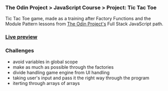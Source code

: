 ### The Odin Project > JavaScript Course > Project: Tic Tac Toe

Tic Tac Toe game, made as a training after Factory Functions and the Module Pattern lessons from [The Odin Project's](https://www.theodinproject.com/) Full Stack JavaScript path.

### [Live preview](https://bartek8b.github.io/zzz-tic_tac_toe/)

### Challenges

- avoid variables in global scope
- make as much as possible through the factories
- divide handling game engine from UI handling
- taking user's input and pass it the right way through the program
- iterting through arrays of arrays
